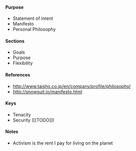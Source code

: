 #### Purpose
* Statement of intent
* Manifesto
* Personal Philosophy

#### Sections
* Goals
* Purpose
* Flexibility


#### References
* http://www.taisho.co.jp/en/company/profile/philosophy/
* http://snowsuit.io/manifesto.html

#### Keys
* Tenacity
* Security ([[TODO]])

#### Notes
* Activism is the rent I pay for living on the planet